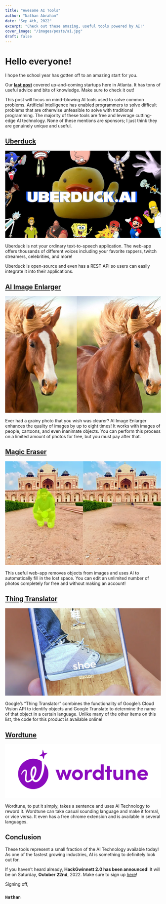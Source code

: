 ```yaml
---
title: "Awesome AI Tools"
author: "Nathan Abraham"
date: "Sep 4th, 2022"
excerpt: "Check out these amazing, useful tools powered by AI!"
cover_image: "/images/posts/ai.jpg"
draft: false
---
```


# Hello everyone!

I hope the school year has gotten off to an amazing start for you.

Our [**last post**](https://hackgwinnett.github.io/blog/posts/atlanta_startups) covered up-and-coming startups here in Atlanta. It has tons of useful advice and bits of knowledge. Make sure to check it out!

This post will focus on mind-blowing AI tools used to solve common problems. Artificial Intelligence has enabled programmers to solve difficult problems
that are otherwise unfeasible to solve with traditional programming. The majority of these tools are free and leverage cutting-edge AI technology. None
of these mentions are sponsors; I just think they are genuinely unique and useful.

## [**Uberduck**](https://uberduck.ai/)
![Uberduck Logo](/images/posts/ai_products/uberduck.jpg)

Uberduck is not your ordinary text-to-speech application. The web-app offers thousands of different voices including your favorite rappers, twitch streamers, celebrities, and more!

Uberduck is open-source and even has a REST API so users can easily integrate it into their applications. 

## [**AI Image Enlarger**](https://imglarger.com/)
![AI Image Enlarger Logo](/images/posts/ai_products/image_enlarger.png)

Ever had a grainy photo that you wish was clearer? AI Image Enlarger enhances the quality of images by up to eight times! It works with images of people, cartoons, and even inanimate objects. You can perform this process on a limited amount of photos for free, but you must pay after that.

## [**Magic Eraser**](https://www.magiceraser.io/)
![Magic Eraser Logo](/images/posts/ai_products/magic_eraser.webp)

This useful web-app removes objects from images and uses AI to automatically fill in the lost space. You can edit an unlimited number of photos completely for free and without making an account! 

## [**Thing Translator**](https://experiments.withgoogle.com/thing-translator)
![Thing Translator Logo](/images/posts/ai_products/thing_translator.jpg)

Google’s “Thing Translator” combines the functionality of Google’s Cloud Vision API to identify objects and Google Translate to determine the name of that object in a certain language. Unlike many of the other items on this list, the code for this product is available online!

## [**Wordtune**](https://www.wordtune.com/)
![WordTune Logo](/images/posts/ai_products/wordtune.png)

Wordtune, to put it simply, takes a sentence and uses AI Technology to reword it. Wordtune can take casual sounding language and make it formal, or vice versa. It even has a free chrome extension and is available in several languages.

## Conclusion
These tools represent a small fraction of the AI Technology available today! As one of the fastest growing industries, AI is something to definitely look out for.

If you haven’t heard already, **HackGwinnett 2.0 has been announced**! It will be on Saturday, **October 22nd**, 2022. Make sure to sign up [here](https://tinyurl.com/hackgwinnett2)!

Signing off,
### `Nathan`

